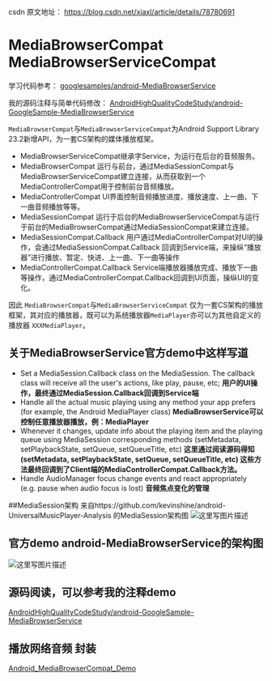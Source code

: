 csdn 原文地址：
https://blog.csdn.net/xiaxl/article/details/78780691

# MediaBrowserCompat MediaBrowserServiceCompat


学习代码参考：
[googlesamples/android-MediaBrowserService](https://github.com/googlesamples/android-MediaBrowserService)

我的源码注释与简单代码修改：
[AndroidHighQualityCodeStudy/android-GoogleSample-MediaBrowserService](https://github.com/AndroidHighQualityCodeStudy/android-GoogleSample-MediaBrowserService)

`MediaBrowserCompat`与`MediaBrowserServiceCompat`为Android Support Library 23.2新增API，为一套CS架构的媒体播放框架。

+ MediaBrowserServiceCompat继承字Service，为运行在后台的音频服务。
+ MediaBrowserCompat 运行与前台，通过MediaSessionCompat与MediaBrowserServiceCompat建立连接，从而获取到一个MediaControllerCompat用于控制前台音频播放。
+ MediaControllerCompat UI界面控制音频播放进度、播放速度、上一曲、下一曲音频播放等等。
+ MediaSessionCompat 运行于后台的MediaBrowserServiceCompat与运行于前台的MediaBrowserCompat通过MediaSessionCompat来建立连接。
+ MediaSessionCompat.Callback 用户通过MediaControllerCompat对UI的操作，会通过MediaSessionCompat.Callback 回调到Service端，来操纵“播放器”进行播放、暂定、快进、上一曲、下一曲等操作
+ MediaControllerCompat.Callback Service端播放器播放完成、播放下一曲等操作，通过MediaControllerCompat.Callback回调到UI页面，操纵UI的变化。


因此 `MediaBrowserCompat`与`MediaBrowserServiceCompat` 仅为一套CS架构的播放框架，其对应的播放器，既可以为系统播放器`MediaPlayer`亦可以为其他自定义的播放器 `XXXMediaPlayer`。


## 关于MediaBrowserService官方demo中这样写道

+ Set a MediaSession.Callback class on the MediaSession. The callback class will receive all the user's actions, like play, pause, etc; **用户的UI操作，最终通过MediaSession.Callback回调到Service端**
+ Handle all the actual music playing using any method your app prefers (for example, the Android MediaPlayer class) **MediaBrowserService可以控制任意播放器播放，例：MediaPlayer**
+ Whenever it changes, update info about the playing item and the playing queue using MediaSession corresponding methods (setMetadata, setPlaybackState, setQueue, setQueueTitle, etc) **这里通过阅读源码得知(setMetadata, setPlaybackState, setQueue, setQueueTitle, etc) 这些方法最终回调到了Client端的MediaControllerCompat.Callback方法。**
+ Handle AudioManager focus change events and react appropriately (e.g. pause when audio focus is lost) **音频焦点变化的管理**

##MediaSession架构
来自https://github.com/kevinshine/android-UniversalMusicPlayer-Analysis
的MediaSession架构图
![这里写图片描述](http://img.blog.csdn.net/20180208175044161?watermark/2/text/aHR0cDovL2Jsb2cuY3Nkbi5uZXQvYWl3dXNoZW5n/font/5a6L5L2T/fontsize/400/fill/I0JBQkFCMA==/dissolve/70)

## 官方demo android-MediaBrowserService的架构图
![这里写图片描述](http://img.blog.csdn.net/20171212115327066?watermark/2/text/aHR0cDovL2Jsb2cuY3Nkbi5uZXQveGlheGw=/font/5a6L5L2T/fontsize/400/fill/I0JBQkFCMA==/dissolve/70/gravity/SouthEast)

## 源码阅读，可以参考我的注释demo

[AndroidHighQualityCodeStudy/android-GoogleSample-MediaBrowserService](https://github.com/AndroidHighQualityCodeStudy/android-GoogleSample-MediaBrowserService)

## 播放网络音频 封装

[Android_MediaBrowserCompat_Demo](https://github.com/xiaxveliang/Android_MediaBrowserCompat_Demo)





